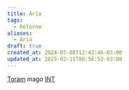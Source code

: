 ```yaml
---
title: Aria
tags:
  - Retorno
aliases:
  - Aria
draft: true
created_at: 2024-07-08T12:43:46-03:00
updated_at: 2025-02-11T00:56:52-03:00
---
```


[Toram](../../26/entrada/Toram.md)
mago [INT](../../26/entrada/Toram_INT.md)